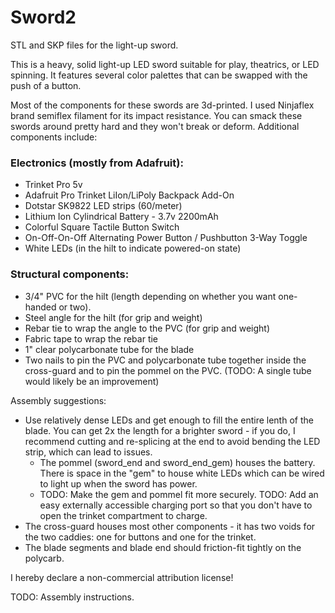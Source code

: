 # Sword2
STL and SKP files for the light-up sword.

This is a heavy, solid light-up LED sword suitable for play, theatrics, or LED spinning. It features several color palettes that can be swapped with the push of a button. 

Most of the components for these swords are 3d-printed. I used Ninjaflex brand semiflex filament for its impact resistance.
You can smack these swords around pretty hard and they won't break or deform. Additional components include:

### Electronics (mostly from Adafruit):

- Trinket Pro 5v
- Adafruit Pro Trinket LiIon/LiPoly Backpack Add-On
- Dotstar SK9822 LED strips (60/meter)
- Lithium Ion Cylindrical Battery - 3.7v 2200mAh
- Colorful Square Tactile Button Switch
- On-Off-On-Off Alternating Power Button / Pushbutton 3-Way Toggle
- White LEDs (in the hilt to indicate powered-on state)

### Structural components:

- 3/4" PVC for the hilt (length depending on whether you want one-handed or two).
- Steel angle for the hilt (for grip and weight)
- Rebar tie to wrap the angle to the PVC (for grip and weight)
- Fabric tape to wrap the rebar tie
- 1" clear polycarbonate tube for the blade
- Two nails to pin the PVC and polycarbonate tube together inside the cross-guard and to pin the pommel on the PVC. (TODO: A single tube would likely be an improvement)

Assembly suggestions:
- Use relatively dense LEDs and get enough to fill the entire lenth of the blade. You can get 2x the length for a brighter sword - if you do, I recommend cutting and re-splicing at the end to avoid bending the LED strip, which can lead to issues.
  - The pommel (sword_end and sword_end_gem) houses the battery. There is space in the "gem" to house white LEDs which can be wired to light up when the sword has power. 
  - TODO: Make the gem and pommel fit more securely. TODO: Add an easy externally accessible charging port so that you don't have to open the trinket compartment to charge.
- The cross-guard houses most other components - it has two voids for the two caddies: one for buttons and one for the trinket.
- The blade segments and blade end should friction-fit tightly on the polycarb. 

I hereby declare a non-commercial attribution license!

TODO: Assembly instructions.
